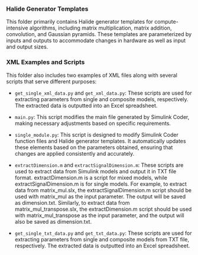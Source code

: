 ### Halide Generator Templates
This folder primarily contains Halide generator templates for compute-intensive algorithms, including matrix multiplication, matrix addition, convolution, and Gaussian pyramids. These templates are parameterized by inputs and outputs to accommodate changes in hardware as well as input and output sizes.

### XML Examples and Scripts
This folder also includes two examples of XML files along with several scripts that serve different purposes:

- `get_single_xml_data.py` and `get_xml_data.py`: These scripts are used for extracting parameters from single and composite models, respectively. The extracted data is outputted into an Excel spreadsheet.

- `main.py`: This script modifies the main file generated by Simulink Coder, making necessary adjustments based on specific requirements.

- `single_module.py`: This script is designed to modify Simulink Coder function files and Halide generator templates. It automatically updates these elements based on the parameters obtained, ensuring that changes are applied consistently and accurately.

- `extractDimension.m` and `extractSignalDimension.m`: These scripts are used to extract data from Simulink models and output it in TXT file format. extractDimension.m is a script for mixed models, while extractSignalDimension.m is for single models. For example, to extract data from matrix_mul.slx, the extractSignalDimension.m script should be used with matrix_mul as the input parameter. The output will be saved as dimension.txt. Similarly, to extract data from matrix_mul_transpose.slx, the extractDimension.m script should be used with matrix_mul_transpose as the input parameter, and the output will also be saved as dimension.txt.

- `get_single_txt_data.py` and `get_txt_data.py`: These scripts are used for extracting parameters from single and composite models from TXT file, respectively. The extracted data is outputted into an Excel spreadsheet.
